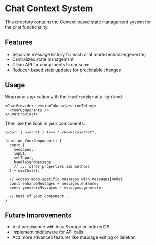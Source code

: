 # Chat Context System

This directory contains the Context-based state management system for the chat functionality.

## Features

- Separate message history for each chat mode (enhance/generate)
- Centralized state management
- Clean API for components to consume
- Reducer-based state updates for predictable changes

## Usage

Wrap your application with the `ChatProvider` at a high level:

```tsx
<ChatProvider sessionToken={sessionToken}>
  <YourComponents />
</ChatProvider>
```

Then use the hook in your components:

```tsx
import { useChat } from "./hooks/useChat";

function YourComponent() {
  const {
    messages,
    input,
    setInput,
    handleSendMessage,
    // ... other properties and methods
  } = useChat();

  // Access mode-specific messages with messages[mode]
  const enhanceMessages = messages.enhance;
  const generateMessages = messages.generate;

  // Rest of your component...
}
```

## Future Improvements

- Add persistence with localStorage or IndexedDB
- Implement middleware for API calls
- Add more advanced features like message editing or deletion

